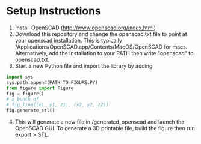 # Setup Instructions
1. Install OpenSCAD (http://www.openscad.org/index.html)
2. Download this repository and change the openscad.txt file to point at your openscad installation. This is typically /Applications/OpenSCAD.app/Contents/MacOS/OpenSCAD
 for macs. Alternatively, add the installation to your PATH then write "openscad" to openscad.txt. 
3. Start a new Python file and import the library by adding

```python
import sys
sys.path.append(PATH_TO_FIGURE.PY)
from figure import Figure
fig = figure()
# a bunch of
# fig.line((x1, y1, z1), (x2, y2, z2))
fig.generate_stl()
```

4. This will generate a new file in /generated_openscad and launch the OpenSCAD GUI. To generate a 3D printable file, build the figure then run export > STL. 
